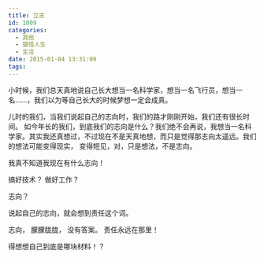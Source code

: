 ```yaml
---
title: 立志
id: 1009
categories:
  - 其他
  - 猿悟人生
  - 生活
date: 2015-01-04 13:31:09
tags:
---
```


小时候，我们总天真地说自己长大想当一名科学家，想当一名飞行员，想当一名……，我们以为等自己长大的时候梦想一定会成真。

儿时的我们，当我们说起自己的志向时，我们的路才刚刚开始，我们还有很长时间。
如今年长的我们，到底我们的志向是什么？我们绝不会再说，我想当一名科学家。其实我还真想过，不过现在不是天真地想，而只是觉得那志向太遥远。我们的想法可能变得现实， 变得短见，对，只是想法，不是志向。

我真不知道我现在有什么志向！

搞好技术？ 做好工作？ 

志向？

说起自己的志向，就会想到责任这个词。

志向， 朦朦胧胧， 没有答案。
责任永远在那里！

得想想自己到底是哪块材料！？